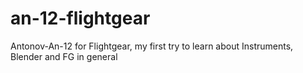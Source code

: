 an-12-flightgear
================

Antonov-An-12 for Flightgear, my first try to learn about Instruments, Blender and FG in general
